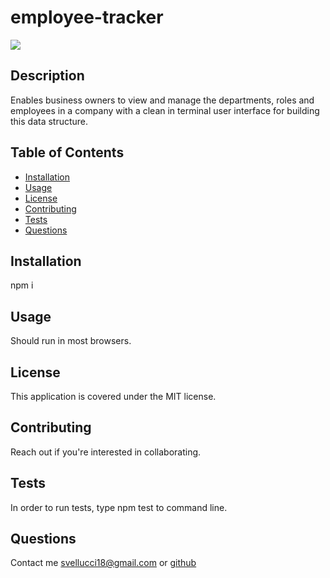 # employee-tracker

[<img src="https://img.shields.io/badge/license-MIT-COLOR.svg?logo=LOGO">](<https://opensource.org/licenses/MIT>)

## Description
Enables business owners to view and manage the departments, roles and employees in a company with a clean in terminal user interface for building this data structure.

## Table of Contents
* [Installation](#installation)
* [Usage](#usage)
* [License](#license)
* [Contributing](#contributing)
* [Tests](#tests)
* [Questions](#questions)

## Installation
npm i

## Usage
Should run in most browsers.
  
## License
This application is covered under the MIT license.

## Contributing
Reach out if you're interested in collaborating.

## Tests
In order to run tests, type npm test to command line.

## Questions
Contact me svellucci18@gmail.com
or [github](<https://github.com/svellucci18>)